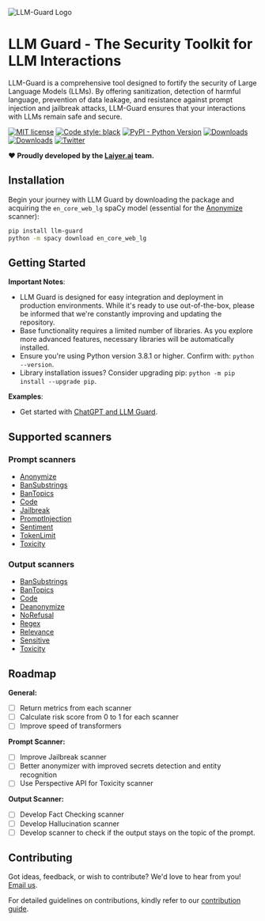 ![LLM-Guard Logo](./docs/logo.png)

# LLM Guard - The Security Toolkit for LLM Interactions

LLM-Guard is a comprehensive tool designed to fortify the security of Large Language Models (LLMs). By offering
sanitization, detection of harmful language, prevention of data leakage, and resistance against prompt injection and
jailbreak attacks, LLM-Guard ensures that your interactions with LLMs remain safe and secure.

[![MIT license](https://img.shields.io/badge/license-MIT-brightgreen.svg)](http://opensource.org/licenses/MIT)
[![Code style: black](https://img.shields.io/badge/code%20style-black-000000.svg)](https://github.com/psf/black)
[![PyPI - Python Version](https://img.shields.io/pypi/pyversions/llm-guard)](https://pypi.org/project/llm-guard)
[![Downloads](https://pepy.tech/badge/llm-guard)](https://pepy.tech/project/llm-guard)
[![Downloads](https://pepy.tech/badge/llm-guard/month)](https://pepy.tech/project/llm-guard)
[![Twitter](https://img.shields.io/twitter/url/https/twitter.com/laiyer_ai.svg?style=social&label=Follow%20%40Laiyer_AI)](https://twitter.com/laiyer_ai)

**❤️ Proudly developed by the [Laiyer.ai](https://laiyer.ai/) team.**

## Installation

Begin your journey with LLM Guard by downloading the package and acquiring the `en_core_web_lg` spaCy model (essential
for the [Anonymize](./docs/input_scanners/anonymize.md) scanner):

```sh
pip install llm-guard
python -m spacy download en_core_web_lg
```

## Getting Started

**Important Notes**:

- LLM Guard is designed for easy integration and deployment in production environments. While it's ready to use
  out-of-the-box, please be informed that we're constantly improving and updating the repository.
- Base functionality requires a limited number of libraries. As you explore more advanced features, necessary libraries
  will be automatically installed.
- Ensure you're using Python version 3.8.1 or higher. Confirm with: `python --version`.
- Library installation issues? Consider upgrading pip: `python -m pip install --upgrade pip`.

**Examples**:

- Get started with [ChatGPT and LLM Guard](./examples/openai.py).

## Supported scanners

### Prompt scanners

- [Anonymize](docs/input_scanners/anonymize.md)
- [BanSubstrings](docs/input_scanners/ban_substrings.md)
- [BanTopics](docs/input_scanners/ban_topics.md)
- [Code](docs/input_scanners/code.md)
- [Jailbreak](docs/input_scanners/jailbreak.md)
- [PromptInjection](docs/input_scanners/prompt_injection.md)
- [Sentiment](docs/input_scanners/sentiment.md)
- [TokenLimit](docs/input_scanners/token_limit.md)
- [Toxicity](docs/input_scanners/toxicity.md)

### Output scanners

- [BanSubstrings](docs/output_scanners/ban_substrings.md)
- [BanTopics](docs/output_scanners/ban_topics.md)
- [Code](docs/output_scanners/code.md)
- [Deanonymize](docs/output_scanners/deanonymize.md)
- [NoRefusal](docs/output_scanners/no_refusal.md)
- [Regex](docs/output_scanners/regex.md)
- [Relevance](docs/output_scanners/relevance.md)
- [Sensitive](docs/output_scanners/sensitive.md)
- [Toxicity](docs/output_scanners/toxicity.md)

## Roadmap

**General:**

- [ ] Return metrics from each scanner
- [ ]  Calculate risk score from 0 to 1 for each scanner
- [ ] Improve speed of transformers

**Prompt Scanner:**

- [ ] Improve Jailbreak scanner
- [ ] Better anonymizer with improved secrets detection and entity recognition
- [ ] Use Perspective API for Toxicity scanner

**Output Scanner:**

- [ ] Develop Fact Checking scanner
- [ ] Develop Hallucination scanner
- [ ] Develop scanner to check if the output stays on the topic of the prompt.

## Contributing

Got ideas, feedback, or wish to contribute? We'd love to hear from you! [Email us](mailto:hello@laiyer.ai).

For detailed guidelines on contributions, kindly refer to our [contribution guide](./docs/CONTRIBUTING.md).
